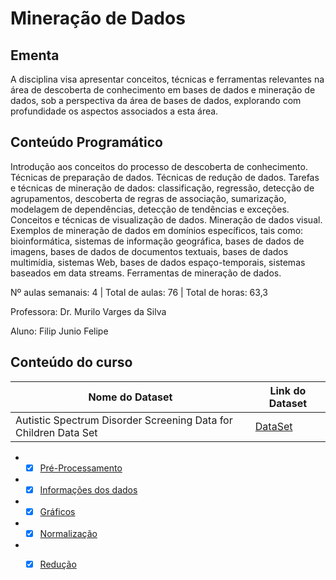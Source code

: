 # Mineração de Dados 
## Ementa
A disciplina visa apresentar conceitos, técnicas e ferramentas relevantes na área de descoberta de
conhecimento em bases de dados e mineração de dados, sob a perspectiva da área de bases de
dados, explorando com profundidade os aspectos associados a esta área.
## Conteúdo Programático
Introdução aos conceitos do processo de descoberta de conhecimento. Técnicas de preparação de
dados. Técnicas de redução de dados. Tarefas e técnicas de mineração de dados: classificação,
regressão, detecção de agrupamentos, descoberta de regras de associação, sumarização,
modelagem de dependências, detecção de tendências e exceções. Conceitos e técnicas de
visualização de dados. Mineração de dados visual. Exemplos de mineração de dados em domínios
específicos, tais como: bioinformática, sistemas de informação geográfica, bases de dados de
imagens, bases de dados de documentos textuais, bases de dados multimídia, sistemas Web, bases
de dados espaço-temporais, sistemas baseados em data streams. Ferramentas de mineração de
dados.

Nº aulas semanais: 4 | Total de aulas: 76 | Total de horas: 63,3

Professora: Dr. Murilo Varges da Silva

Aluno: Filip Junio Felipe 

## Conteúdo do curso 

| Nome do Dataset  | Link do Dataset                  | 
| ------------- | ------------------------------ |
| Autistic Spectrum Disorder Screening Data for Children Data Set      | [DataSet](https://archive.ics.uci.edu/ml/datasets/Autistic+Spectrum+Disorder+Screening+Data+for+Children++)    | 

* - [x] [Pré-Processamento](https://github.com/FilipFelipe/DataMining/blob/main/1-Preprocessing/1-Limpeza.py)
* - [x] [Informações dos dados](https://github.com/FilipFelipe/DataMining/blob/main/1-Preprocessing/1.1-Info_Dados.py)
* - [x] [Gráficos](https://github.com/FilipFelipe/DataMining/blob/main/1-Preprocessing/1.2-Graficos.py)
* - [x] [Normalização](https://github.com/FilipFelipe/DataMining/blob/main/1-Preprocessing/2-Normalizacao.py)
* - [x] [Redução](https://github.com/FilipFelipe/DataMining/blob/main/1-Preprocessing/3-Reducao.py)


